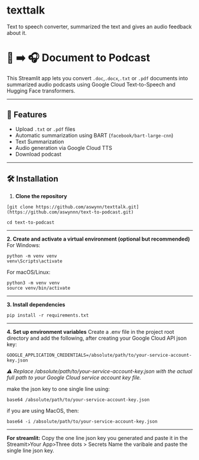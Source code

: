 # texttalk
Text to speech converter, summarized the text and gives an audio feedback about it.

# 📄 ➡️ 🎧 Document to Podcast

This Streamlit app lets you convert `.doc`,`.docx`,`.txt` or `.pdf` documents into summarized audio podcasts using Google Cloud Text-to-Speech and Hugging Face transformers.

---

## 🚀 Features

- Upload `.txt` or `.pdf` files
- Automatic summarization using BART (`facebook/bart-large-cnn`)
- Text Summarization
- Audio generation via Google Cloud TTS
- Download podcast

---

## 🛠️ Installation

1. **Clone the repository**
```
[git clone https://github.com/aswynn/texttalk.git](https://github.com/aswynnn/text-to-podcast.git)
```

```
cd text-to-podcast
```

---

**2. Create and activate a virtual environment (optional but recommended)**
For Windows:
```
python -m venv venv
venv\Scripts\activate
```

For macOS/Linux:
```
python3 -m venv venv
source venv/bin/activate
```
---

**3. Install dependencies**
```
pip install -r requirements.txt
```
---

**4. Set up environment variables**
Create a .env file in the project root directory and add the following, after creating your Google Cloud API json key:
```
GOOGLE_APPLICATION_CREDENTIALS=/absolute/path/to/your-service-account-key.json
```
_⚠️ Replace /absolute/path/to/your-service-account-key.json with the actual full path to your Google Cloud service account key file._

make the json key to one single line using:
```
base64 /absolute/path/to/your-service-account-key.json
```
if you are using MacOS, then:
```
base64 -i /absolute/path/to/your-service-account-key.json
```
---
**For streamlit:**
Copy the one line json key you generated and paste it in the Streamit>Your App>Three dots > Secrets
Name the varibale and paste the single line json key.




